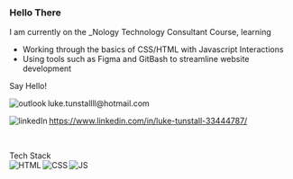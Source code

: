 ### Hello There 

<p>I am currently on the _Nology Technology Consultant Course, learning<p>
  <ul>
    <li>Working through the basics of CSS/HTML with Javascript Interactions</li>
    <li>Using tools such as Figma and GitBash to streamline website development</li>
  </ul>
  
<p>Say Hello!<p> 
<img align="left" alt="outlook" src="https://img.shields.io/badge/Microsoft_Outlook-0078D4?style=for-the-badge&logo=microsoft-outlook&logoColor=white"> luke.tunstallll@hotmail.com
<br>

<img align="left" alt="linkedIn" src="https://img.shields.io/badge/LinkedIn-0077B5?style=for-the-badge&logo=linkedin&logoColor=white"> https://www.linkedin.com/in/luke-tunstall-33444787/

<br>

Tech Stack
<br>
<img align="left" alt="HTML" src="https://img.shields.io/badge/HTML5-E34F26?style=for-the-badge&logo=html5&logoColor=white">
<img align="left" alt="CSS" src="https://img.shields.io/badge/CSS3-1572B6?style=for-the-badge&logo=css3&logoColor=white">
<img align="left" alt="JS" src="https://img.shields.io/badge/JavaScript-F7DF1E?style=for-the-badge&logo=javascript&logoColor=black">
<br>
